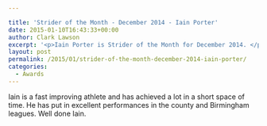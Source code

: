 ```yaml
---

title: 'Strider of the Month - December 2014 - Iain Porter'
date: 2015-01-10T16:43:33+00:00
author: Clark Lawson
excerpt: '<p>Iain Porter is Strider of the Month for December 2014. </p>'
layout: post
permalink: /2015/01/strider-of-the-month-december-2014-iain-porter/
categories:
  - Awards
---
```

Iain is a fast improving athlete and has achieved a lot in a short space of time. He has put in excellent performances in the county and Birmingham leagues. Well done Iain.